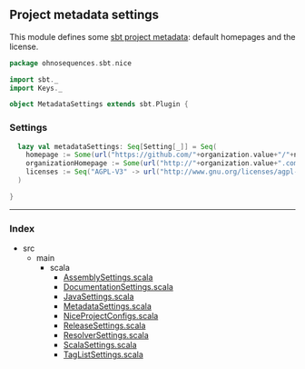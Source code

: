 ## Project metadata settings

This module defines some [sbt project metadata](http://www.scala-sbt.org/release/docs/Howto/metadata.html):
default homepages and the license.


```scala
package ohnosequences.sbt.nice

import sbt._
import Keys._

object MetadataSettings extends sbt.Plugin {
```

### Settings

```scala
  lazy val metadataSettings: Seq[Setting[_]] = Seq(
    homepage := Some(url("https://github.com/"+organization.value+"/"+name.value)),
    organizationHomepage := Some(url("http://"+organization.value+".com")),
    licenses := Seq("AGPL-V3" -> url("http://www.gnu.org/licenses/agpl-3.0.txt"))
  )

}

```


------

### Index

+ src
  + main
    + scala
      + [AssemblySettings.scala][main/scala/AssemblySettings.scala]
      + [DocumentationSettings.scala][main/scala/DocumentationSettings.scala]
      + [JavaSettings.scala][main/scala/JavaSettings.scala]
      + [MetadataSettings.scala][main/scala/MetadataSettings.scala]
      + [NiceProjectConfigs.scala][main/scala/NiceProjectConfigs.scala]
      + [ReleaseSettings.scala][main/scala/ReleaseSettings.scala]
      + [ResolverSettings.scala][main/scala/ResolverSettings.scala]
      + [ScalaSettings.scala][main/scala/ScalaSettings.scala]
      + [TagListSettings.scala][main/scala/TagListSettings.scala]

[main/scala/AssemblySettings.scala]: AssemblySettings.scala.md
[main/scala/DocumentationSettings.scala]: DocumentationSettings.scala.md
[main/scala/JavaSettings.scala]: JavaSettings.scala.md
[main/scala/MetadataSettings.scala]: MetadataSettings.scala.md
[main/scala/NiceProjectConfigs.scala]: NiceProjectConfigs.scala.md
[main/scala/ReleaseSettings.scala]: ReleaseSettings.scala.md
[main/scala/ResolverSettings.scala]: ResolverSettings.scala.md
[main/scala/ScalaSettings.scala]: ScalaSettings.scala.md
[main/scala/TagListSettings.scala]: TagListSettings.scala.md